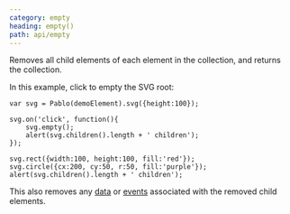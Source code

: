 ```yaml
---
category: empty
heading: empty()
path: api/empty
---
```


Removes all child elements of each element in the collection, and returns the collection.

In this example, click to empty the SVG root:

    var svg = Pablo(demoElement).svg({height:100});

    svg.on('click', function(){
        svg.empty();
        alert(svg.children().length + ' children');
    });

    svg.rect({width:100, height:100, fill:'red'});
    svg.circle({cx:200, cy:50, r:50, fill:'purple'});
    alert(svg.children().length + ' children');

This also removes any [data][data] or [events][events] associated with the removed child elements.

[data]: /api/#Data
[events]: /api/#Events
